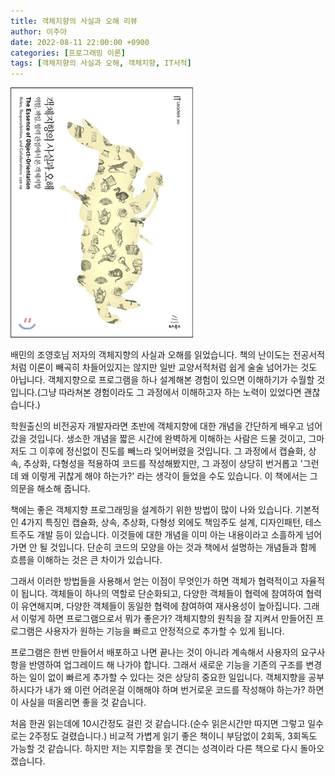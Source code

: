 ```yaml
---
title: 객체지향의 사실과 오해 리뷰
author: 이주아
date: 2022-08-11 22:00:00 +0900
categories: [프로그래밍 이론]
tags: [객체지향의 사실과 오해, 객체지향, IT서적]
---
```


![Desktop View](/assets/img/20220810/1.jpeg)

배민의 조영호님 저자의 객체지향의 사실과 오해를 읽었습니다. 책의 난이도는 전공서적처럼 이론이 빼곡히 차들어있지는 않지만 일반 교양서적처럼 쉽게 술술 넘어가는 것도 아닙니다. 객체지향으로 프로그램을 하나 설계해본 경험이 있으면 이해하기가 수월할 것입니다.(그냥 따라쳐본 경험이라도 그 과정에서 이해하고자 하는 노력이 있었다면 괜찮습니다.) 

학원출신의 비전공자 개발자라면 초반에 객체지향에 대한 개념을 간단하게 배우고 넘어갔을 것입니다. 생소한 개념을 짧은 시간에 완벽하게 이해하는 사람은 드물 것이고, 그마저도 그 이후에 정신없이 진도를 빼느라 잊어버렸을 것입니다. 그 과정에서 캡슐화, 상속, 추상화, 다형성을 적용하여 코드를 작성해봤지만, 그 과정이 상당히 번거롭고 '그런데 왜 이렇게 귀찮게 해야 하는가?' 라는 생각이 들었을 수도 있습니다. 이 책에서는 그 의문을 해소해 줍니다.

책에는 좋은 객체지향 프로그래밍을 설계하기 위한 방법이 많이 나와 있습니다. 기본적인 4가지 특징인 캡슐화, 상속, 추상화, 다형성 외에도 책임주도 설계, 디자인패턴, 테스트주도 개발 등이 있습니다. 이것들에 대한 개념을 이미 아는 내용이라고 소흘하게 넘어가면 안 될 것입니다. 단순히 코드의 모양을 아는 것과 책에서 설명하는 개념들과 함께 흐름을 이해하는 것은 큰 차이가 있습니다.

그래서 이러한 방법들을 사용해서 얻는 이점이 무엇인가 하면 객체가 협력적이고 자율적이 됩니다. 객체들이 하나의 역할로 단순화되고, 다양한 객체들이 협력에 참여하여 협력이 유연해지며, 다양한 객체들이 동일한 협력에 참여하여 재사용성이 높아집니다. 그래서 이렇게 하면 프로그램으로서 뭐가 좋은가? 객체지향의 원칙을 잘 지켜서 만들어진 프로그램은 사용자가 원하는 기능을 빠르고 안정적으로 추가할 수 있게 됩니다. 
 
프로그램은 한번 만들어서 배포하고 나면 끝나는 것이 아니라 계속해서 사용자의 요구사항을 반영하여 업그레이드 해 나가야 합니다. 그래서 새로운 기능을 기존의 구조를 변경하는 일이 없이 빠르게 추가할 수 있다는 것은 상당히 중요한 일입니다. 객체지향을 공부하시다가 내가 왜  이런 어려운걸 이해해야 하며 번거로운 코드를 작성해야 하는가? 하면 이 사실을 떠올리면 좋을 것 같습니다.

처음 한권 읽는데에 10시간정도 걸린 것 같습니다.(순수 읽은시간만 따지면 그렇고 일수로는 2주정도 걸렸습니다.) 비교적 가볍게 읽기 좋은 책이니 부담없이 2회독, 3회독도 가능할 것 같습니다. 하지만 저는 지루함을 못 견디는 성격이라 다른 책으로 다시 돌아오겠습니다.